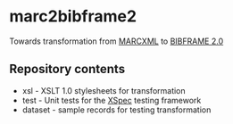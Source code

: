 # marc2bibframe2

Towards transformation from
[MARCXML](http://www.loc.gov/standards/marcxml/) to
[BIBFRAME 2.0](http://www.loc.gov/bibframe/)

## Repository contents

* xsl - XSLT 1.0 stylesheets for transformation
* test - Unit tests for the [XSpec](https://github.com/expath/xspec)
  testing framework
* dataset - sample records for testing transformation
  
